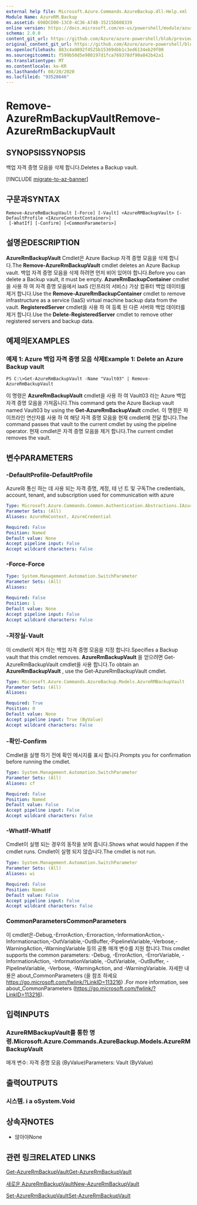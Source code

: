 ```yaml
---
external help file: Microsoft.Azure.Commands.AzureBackup.dll-Help.xml
Module Name: AzureRM.Backup
ms.assetid: 698DCD00-13C0-4C36-A74B-35215D608339
online version: https://docs.microsoft.com/en-us/powershell/module/azurerm.backup/remove-azurermbackupvault
schema: 2.0.0
content_git_url: https://github.com/Azure/azure-powershell/blob/preview/src/ResourceManager/AzureBackup/Commands.AzureBackup/help/Remove-AzureRmBackupVault.md
original_content_git_url: https://github.com/Azure/azure-powershell/blob/preview/src/ResourceManager/AzureBackup/Commands.AzureBackup/help/Remove-AzureRmBackupVault.md
ms.openlocfilehash: 883c4a9892f4525b15369dbb1c3ed6134eb29f00
ms.sourcegitcommit: f599b50d5e980197d1fca769378df90a842b42a1
ms.translationtype: MT
ms.contentlocale: ko-KR
ms.lasthandoff: 08/20/2020
ms.locfileid: "93528646"
---
```

# <span data-ttu-id="4b7cc-101">Remove-AzureRmBackupVault</span><span class="sxs-lookup"><span data-stu-id="4b7cc-101">Remove-AzureRmBackupVault</span></span>

## <span data-ttu-id="4b7cc-102">SYNOPSIS</span><span class="sxs-lookup"><span data-stu-id="4b7cc-102">SYNOPSIS</span></span>
<span data-ttu-id="4b7cc-103">백업 자격 증명 모음을 삭제 합니다.</span><span class="sxs-lookup"><span data-stu-id="4b7cc-103">Deletes a Backup vault.</span></span>

[!INCLUDE [migrate-to-az-banner](../../includes/migrate-to-az-banner.md)]

## <span data-ttu-id="4b7cc-104">구문과</span><span class="sxs-lookup"><span data-stu-id="4b7cc-104">SYNTAX</span></span>

```
Remove-AzureRmBackupVault [-Force] [-Vault] <AzureRMBackupVault> [-DefaultProfile <IAzureContextContainer>]
 [-WhatIf] [-Confirm] [<CommonParameters>]
```

## <span data-ttu-id="4b7cc-105">설명은</span><span class="sxs-lookup"><span data-stu-id="4b7cc-105">DESCRIPTION</span></span>
<span data-ttu-id="4b7cc-106">**AzureRmBackupVault** Cmdlet은 Azure Backup 자격 증명 모음을 삭제 합니다.</span><span class="sxs-lookup"><span data-stu-id="4b7cc-106">The **Remove-AzureRmBackupVault** cmdlet deletes an Azure Backup vault.</span></span>
<span data-ttu-id="4b7cc-107">백업 자격 증명 모음을 삭제 하려면 먼저 비어 있어야 합니다.</span><span class="sxs-lookup"><span data-stu-id="4b7cc-107">Before you can delete a Backup vault, it must be empty.</span></span>
<span data-ttu-id="4b7cc-108">**AzureRmBackupContainer** cmdlet을 사용 하 여 자격 증명 모음에서 IaaS (인프라의 서비스) 가상 컴퓨터 백업 데이터를 제거 합니다.</span><span class="sxs-lookup"><span data-stu-id="4b7cc-108">Use the **Remove-AzureRmBackupContainer** cmdlet to remove infrastructure as a service (IaaS) virtual machine backup data from the vault.</span></span>
<span data-ttu-id="4b7cc-109">**RegisteredServer** cmdlet을 사용 하 여 등록 된 다른 서버와 백업 데이터를 제거 합니다.</span><span class="sxs-lookup"><span data-stu-id="4b7cc-109">Use the **Delete-RegisteredServer** cmdlet to remove other registered servers and backup data.</span></span>

## <span data-ttu-id="4b7cc-110">예제의</span><span class="sxs-lookup"><span data-stu-id="4b7cc-110">EXAMPLES</span></span>

### <span data-ttu-id="4b7cc-111">예제 1: Azure 백업 자격 증명 모음 삭제</span><span class="sxs-lookup"><span data-stu-id="4b7cc-111">Example 1: Delete an Azure Backup vault</span></span>
```
PS C:\>Get-AzureRmBackupVault -Name "Vault03" | Remove-AzureRmBackupVault
```

<span data-ttu-id="4b7cc-112">이 명령은 **AzureRmBackupVault** cmdlet을 사용 하 여 Vault03 라는 Azure 백업 자격 증명 모음을 가져옵니다.</span><span class="sxs-lookup"><span data-stu-id="4b7cc-112">This command gets the Azure Backup vault named Vault03 by using the **Get-AzureRmBackupVault** cmdlet.</span></span>
<span data-ttu-id="4b7cc-113">이 명령은 파이프라인 연산자를 사용 하 여 해당 자격 증명 모음을 현재 cmdlet에 전달 합니다.</span><span class="sxs-lookup"><span data-stu-id="4b7cc-113">The command passes that vault to the current cmdlet by using the pipeline operator.</span></span>
<span data-ttu-id="4b7cc-114">현재 cmdlet은 자격 증명 모음을 제거 합니다.</span><span class="sxs-lookup"><span data-stu-id="4b7cc-114">The current cmdlet removes the vault.</span></span>

## <span data-ttu-id="4b7cc-115">변수</span><span class="sxs-lookup"><span data-stu-id="4b7cc-115">PARAMETERS</span></span>

### <span data-ttu-id="4b7cc-116">-DefaultProfile</span><span class="sxs-lookup"><span data-stu-id="4b7cc-116">-DefaultProfile</span></span>
<span data-ttu-id="4b7cc-117">Azure와 통신 하는 데 사용 되는 자격 증명, 계정, 테 넌 트 및 구독</span><span class="sxs-lookup"><span data-stu-id="4b7cc-117">The credentials, account, tenant, and subscription used for communication with azure</span></span>

```yaml
Type: Microsoft.Azure.Commands.Common.Authentication.Abstractions.IAzureContextContainer
Parameter Sets: (All)
Aliases: AzureRmContext, AzureCredential

Required: False
Position: Named
Default value: None
Accept pipeline input: False
Accept wildcard characters: False
```

### <span data-ttu-id="4b7cc-118">-Force</span><span class="sxs-lookup"><span data-stu-id="4b7cc-118">-Force</span></span>
```yaml
Type: System.Management.Automation.SwitchParameter
Parameter Sets: (All)
Aliases:

Required: False
Position: 1
Default value: None
Accept pipeline input: False
Accept wildcard characters: False
```

### <span data-ttu-id="4b7cc-119">-저장실</span><span class="sxs-lookup"><span data-stu-id="4b7cc-119">-Vault</span></span>
<span data-ttu-id="4b7cc-120">이 cmdlet이 제거 하는 백업 자격 증명 모음을 지정 합니다.</span><span class="sxs-lookup"><span data-stu-id="4b7cc-120">Specifies a Backup vault that this cmdlet removes.</span></span>
<span data-ttu-id="4b7cc-121">**AzureRmBackupVault** 을 얻으려면 Get-AzureRmBackupVault cmdlet을 사용 합니다.</span><span class="sxs-lookup"><span data-stu-id="4b7cc-121">To obtain an **AzureRmBackupVault** , use the Get-AzureRmBackupVault cmdlet.</span></span>

```yaml
Type: Microsoft.Azure.Commands.AzureBackup.Models.AzureRMBackupVault
Parameter Sets: (All)
Aliases:

Required: True
Position: 0
Default value: None
Accept pipeline input: True (ByValue)
Accept wildcard characters: False
```

### <span data-ttu-id="4b7cc-122">-확인</span><span class="sxs-lookup"><span data-stu-id="4b7cc-122">-Confirm</span></span>
<span data-ttu-id="4b7cc-123">Cmdlet을 실행 하기 전에 확인 메시지를 표시 합니다.</span><span class="sxs-lookup"><span data-stu-id="4b7cc-123">Prompts you for confirmation before running the cmdlet.</span></span>

```yaml
Type: System.Management.Automation.SwitchParameter
Parameter Sets: (All)
Aliases: cf

Required: False
Position: Named
Default value: False
Accept pipeline input: False
Accept wildcard characters: False
```

### <span data-ttu-id="4b7cc-124">-WhatIf</span><span class="sxs-lookup"><span data-stu-id="4b7cc-124">-WhatIf</span></span>
<span data-ttu-id="4b7cc-125">Cmdlet이 실행 되는 경우의 동작을 보여 줍니다.</span><span class="sxs-lookup"><span data-stu-id="4b7cc-125">Shows what would happen if the cmdlet runs.</span></span>
<span data-ttu-id="4b7cc-126">Cmdlet이 실행 되지 않습니다.</span><span class="sxs-lookup"><span data-stu-id="4b7cc-126">The cmdlet is not run.</span></span>

```yaml
Type: System.Management.Automation.SwitchParameter
Parameter Sets: (All)
Aliases: wi

Required: False
Position: Named
Default value: False
Accept pipeline input: False
Accept wildcard characters: False
```

### <span data-ttu-id="4b7cc-127">CommonParameters</span><span class="sxs-lookup"><span data-stu-id="4b7cc-127">CommonParameters</span></span>
<span data-ttu-id="4b7cc-128">이 cmdlet은-Debug,-ErrorAction,-Erroraction,-InformationAction,-Informationaction,-OutVariable,-OutBuffer,-PipelineVariable,-Verbose,-WarningAction,-WarningVariable 등의 공통 매개 변수를 지원 합니다.</span><span class="sxs-lookup"><span data-stu-id="4b7cc-128">This cmdlet supports the common parameters: -Debug, -ErrorAction, -ErrorVariable, -InformationAction, -InformationVariable, -OutVariable, -OutBuffer, -PipelineVariable, -Verbose, -WarningAction, and -WarningVariable.</span></span> <span data-ttu-id="4b7cc-129">자세한 내용은 about_CommonParameters (을 참조 하세요 https://go.microsoft.com/fwlink/?LinkID=113216) .</span><span class="sxs-lookup"><span data-stu-id="4b7cc-129">For more information, see about_CommonParameters (https://go.microsoft.com/fwlink/?LinkID=113216).</span></span>

## <span data-ttu-id="4b7cc-130">입력</span><span class="sxs-lookup"><span data-stu-id="4b7cc-130">INPUTS</span></span>

### <span data-ttu-id="4b7cc-131">AzureRMBackupVault를 통한 명령.</span><span class="sxs-lookup"><span data-stu-id="4b7cc-131">Microsoft.Azure.Commands.AzureBackup.Models.AzureRMBackupVault</span></span>
<span data-ttu-id="4b7cc-132">매개 변수: 자격 증명 모음 (ByValue)</span><span class="sxs-lookup"><span data-stu-id="4b7cc-132">Parameters: Vault (ByValue)</span></span>

## <span data-ttu-id="4b7cc-133">출력</span><span class="sxs-lookup"><span data-stu-id="4b7cc-133">OUTPUTS</span></span>

### <span data-ttu-id="4b7cc-134">시스템. i a o</span><span class="sxs-lookup"><span data-stu-id="4b7cc-134">System.Void</span></span>

## <span data-ttu-id="4b7cc-135">상속자</span><span class="sxs-lookup"><span data-stu-id="4b7cc-135">NOTES</span></span>
* <span data-ttu-id="4b7cc-136">않아야</span><span class="sxs-lookup"><span data-stu-id="4b7cc-136">None</span></span>

## <span data-ttu-id="4b7cc-137">관련 링크</span><span class="sxs-lookup"><span data-stu-id="4b7cc-137">RELATED LINKS</span></span>

[<span data-ttu-id="4b7cc-138">Get-AzureRmBackupVault</span><span class="sxs-lookup"><span data-stu-id="4b7cc-138">Get-AzureRmBackupVault</span></span>](./Get-AzureRmBackupVault.md)

[<span data-ttu-id="4b7cc-139">새로운 AzureRmBackupVault</span><span class="sxs-lookup"><span data-stu-id="4b7cc-139">New-AzureRmBackupVault</span></span>](./New-AzureRmBackupVault.md)

[<span data-ttu-id="4b7cc-140">Set-AzureRmBackupVault</span><span class="sxs-lookup"><span data-stu-id="4b7cc-140">Set-AzureRmBackupVault</span></span>](./Set-AzureRmBackupVault.md)


